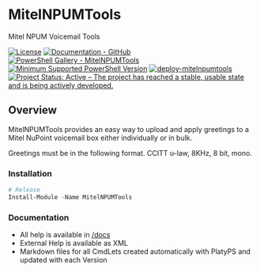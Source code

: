 # MitelNPUMTools
Mitel NPUM Voicemail Tools

[![License](https://img.shields.io/badge/license-MIT-blue.svg)](https://github.com/smarbar/MitelNPUMTools/blob/main/LICENSE)
[![Documentation - GitHub](https://img.shields.io/badge/Documentation-MitelNPUMTools-blue.svg)](https://github.com/smarbar/MitelNPUMTools/tree/master/docs)
[![PowerShell Gallery - MitelNPUMTools](https://img.shields.io/badge/PowerShell%20Gallery-MitelNPUMTools-blue.svg)](https://www.powershellgallery.com/packages/MitelNPUMTools)
[![Minimum Supported PowerShell Version](https://img.shields.io/badge/PowerShell-5.1-blue.svg)](https://github.com/smarbar/MitelNPUMTools)
[![deploy-mitelnpumtools](https://github.com/smarbar/MitelNPUMTools/actions/workflows/deploy-module.yaml/badge.svg)](https://github.com/smarbar/MitelNPUMTools/actions/workflows/deploy-module.yaml)
<a href="https://www.repostatus.org/#active"><img src="https://www.repostatus.org/badges/latest/active.svg" alt="Project Status: Active – The project has reached a stable, usable state and is being actively developed." /></a>

## Overview

MitelNPUMTools provides an easy way to upload and apply greetings to a Mitel NuPoint voicemail box either individually or in bulk.

Greetings must be in the following format. 
CCITT u-law, 8KHz, 8 bit, mono.

### Installation

```powershell
# Release
Install-Module -Name MitelNPUMTools
```

### Documentation

- All help is available in [/docs](/docs)
- External Help is available as XML
- Markdown files for all CmdLets created automatically with PlatyPS and updated with each Version